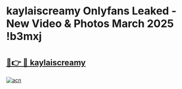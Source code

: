 # kaylaiscreamy Onlyfans Leaked - New Video & Photos March 2025 !b3mxj

# <h2><a href="https://y7p5a4.iuczelnia.edu.pl?title=kaylaiscreamy&ref=b3mxj">🔗👉 🔴 kaylaiscreamy</a></h2>

[![acn](https://github.com/user-attachments/assets/0f9c940e-d8b0-45ae-aac7-cd30a18b3e1c)](https://y7p5a4.iuczelnia.edu.pl?title=kaylaiscreamy&ref=b3mxj)

